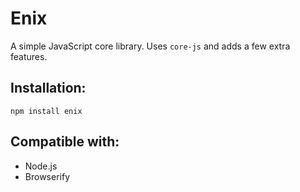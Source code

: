 # Enix

A simple JavaScript core library. Uses `core-js` and adds a few extra features.

## Installation:
```
npm install enix
```

## Compatible with:
- Node.js
- Browserify
